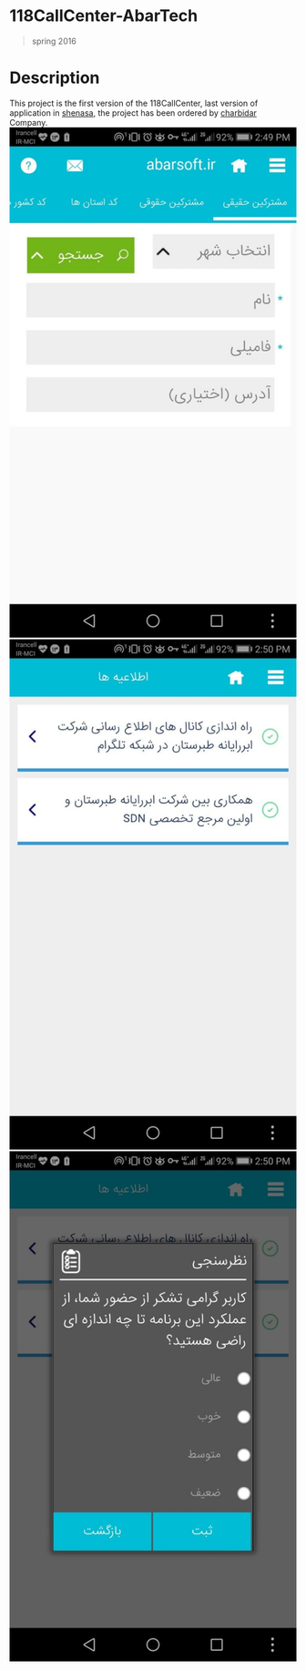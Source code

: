 # 118CallCenter-AbarTech
>spring 2016
# Description
This project is the first version of the 118CallCenter, last version of application in [shenasa](https://cafebazaar.ir/app/abartech.mobile.callcenter118), the project has been ordered by [charbidar](https://charbidar.com/software/) Company.
![Repo List](https://github.com/JaberBabaki/118CallCenter-AbarTech/blob/master/res/pic/1.jpg)
![Repo List](https://github.com/JaberBabaki/118CallCenter-AbarTech/blob/master/res/pic/2.jpg)
![Repo List](https://github.com/JaberBabaki/118CallCenter-AbarTech/blob/master/res/pic/3.jpg)
